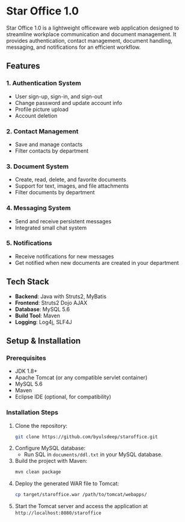 # Star Office 1.0

Star Office 1.0 is a lightweight officeware web application designed to streamline workplace communication and document management. It provides authentication, contact management, document handling, messaging, and notifications for an efficient workflow.

## Features

### 1. Authentication System
- User sign-up, sign-in, and sign-out
- Change password and update account info
- Profile picture upload
- Account deletion

### 2. Contact Management
- Save and manage contacts
- Filter contacts by department

### 3. Document System
- Create, read, delete, and favorite documents
- Support for text, images, and file attachments
- Filter documents by department

### 4. Messaging System
- Send and receive persistent messages
- Integrated small chat system

### 5. Notifications
- Receive notifications for new messages
- Get notified when new documents are created in your department

## Tech Stack
- **Backend**: Java with Struts2, MyBatis
- **Frontend**: Struts2 Dojo AJAX
- **Database**: MySQL 5.6
- **Build Tool**: Maven
- **Logging**: Log4j, SLF4J

## Setup & Installation

### Prerequisites
- JDK 1.8+
- Apache Tomcat (or any compatible servlet container)
- MySQL 5.6
- Maven
- Eclipse IDE (optional, for compatibility)

### Installation Steps
1. Clone the repository:
   ```sh
   git clone https://github.com/byulsdeep/staroffice.git
   ```
2. Configure MySQL database:
   - Run SQL in `documents/ddl.txt` in your MySQL database.
3. Build the project with Maven:
   ```sh
   mvn clean package
   ```
4. Deploy the generated WAR file to Tomcat:
   ```sh
   cp target/staroffice.war /path/to/tomcat/webapps/
   ```
5. Start the Tomcat server and access the application at `http://localhost:8080/staroffice`

